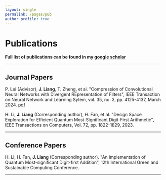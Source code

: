 ```yaml
---
layout: single
permalink: /pages/pub
author_profile: true
---
```


# Publications

**Full list of publications can be found in my [google scholar](https://scholar.google.cz/citations?user=2pbOVBcAAAAJ&hl=zh-CN&oi=ao)**

___

## Journal Papers

P. Lei (Advisor), **J. Liang**, T. Zheng, et al. "Compression of Convolutional Neural Networks with Divergent REpresentation of Filters", IEEE Transaction on Neural Network and Learning Sytem, vol. 35, no. 3, pp. 4125-4137, March 2024. [pdf](https://ieeexplore.ieee.org/stamp/stamp.jsp?tp=&arnumber=9881223)

H. Li, **J. Liang** (Corresponding author), H. Fan, et al. "Design Space Exploration for Efficient Quantum Most-Significant Digit-First Arithmetic", IEEE Transactions on Computers, Vol. 72, pp. 1822-1829, 2023.

___

## Conference Papers
H. Li, H. Fan, **J. Liang** (Corresponding author). "An implementation of Quantum Most-significant Digit-first Addition", 12th International Green and Sustainable Computing Conference.

___
